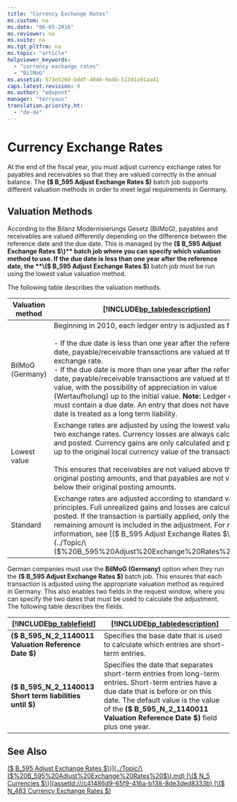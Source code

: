 ```yaml
---
title: "Currency Exchange Rates"
ms.custom: na
ms.date: "06-05-2016"
ms.reviewer: na
ms.suite: na
ms.tgt_pltfrm: na
ms.topic: "article"
helpviewer_keywords: 
  - "currency exchange rates"
  - "BilMoG"
ms.assetid: 573e5260-bddf-4040-9a4b-51341a91aa41
caps.latest.revision: 9
ms.author: "edupont"
manager: "terryaus"
translation.priority.ht: 
  - "de-de"
---
```

# Currency Exchange Rates
At the end of the fiscal year, you must adjust currency exchange rates for payables and receivables so that they are valued correctly in the annual balance. The **\($ B\_595 Adjust Exchange Rates $\)** batch job supports different valuation methods in order to meet legal requirements in Germany.  
  
## Valuation Methods  
 According to the Bilanz Modernisierungs Gesetz \(BilMoG\), payables and receivables are valued differently depending on the difference between the reference date and the due date. This is managed by the **\($ B\_595 Adjust Exchange Rates $\)** batch job where you can specify which valuation method to use. If the due date is less than one year after the reference date, the **\($ B\_595 Adjust Exchange Rates $\)** batch job must be run using the lowest value valuation method.  
  
 The following table describes the valuation methods.  
  
|Valuation method|[!INCLUDE[bp_tabledescription](../../ApplicationDesign/includes/bp_tabledescription_md.md)]|  
|----------------------|---------------------------------------|  
|BilMoG \(Germany\)|Beginning in 2010, each ledger entry is adjusted as follows:<br /><br /> -   If the due date is less than one year after the reference date, payable\/receivable transactions are valued at the actual exchange rate.<br />-   If the due date is more than one year after the reference date, payable\/receivable transactions are valued at the lowest value, with the possibility of appreciation in value \(Wertaufholung\) up to the initial value. **Note:**  Ledger entries must contain a due date. An entry that does not have a due date is treated as a long term liability.|  
|Lowest value|Exchange rates are adjusted by using the lowest value of the two exchange rates. Currency losses are always calculated and posted. Currency gains are only calculated and posted up to the original local currency value of the transaction.<br /><br /> This ensures that receivables are not valued above their original posting amounts, and that payables are not valued below their original posting amounts.|  
|Standard|Exchange rates are adjusted according to standard valuation principles. Full unrealized gains and losses are calculated and posted. If the transaction is partially applied, only the remaining amount is included in the adjustment. For more information, see [\($ B\_595 Adjust Exchange Rates $\)](../Topic/\($%20B_595%20Adjust%20Exchange%20Rates%20$\).md).|  
  
 German companies must use the **BilMoG \(Germany\)** option when they run the **\($ B\_595 Adjust Exchange Rates $\)** batch job. This ensures that each transaction is adjusted using the appropriate valuation method as required in Germany. This also enables two fields in the request window, where you can specify the two dates that must be used to calculate the adjustment. The following table describes the fields.  
  
|[!INCLUDE[bp_tablefield](../../ApplicationDesign/includes/bp_tablefield_md.md)]|[!INCLUDE[bp_tabledescription](../../ApplicationDesign/includes/bp_tabledescription_md.md)]|  
|---------------------------------|---------------------------------------|  
|**\($ B\_595\_N\_2\_1140011 Valuation Reference Date $\)**|Specifies the base date that is used to calculate which entries are short\-term entries.|  
|**\($ B\_595\_N\_2\_1140013 Short term liabilities until $\)**|Specifies the date that separates short\-term entries from long\-term entries. Short\-term entries have a due date that is before or on this date. The default value is the value of the **\($ B\_595\_N\_2\_1140011 Valuation Reference Date $\)** field plus one year.|  
  
## See Also  
 [\($ B\_595 Adjust Exchange Rates $\)](../Topic/\($%20B_595%20Adjust%20Exchange%20Rates%20$\).md)   
 [\($ N\_5 Currencies $\)](assetId:///c41486d9-65f9-416a-b138-8de3ded8333b)   
 [\($ N\_483 Currency Exchange Rates $\)](assetId:///ecc75eeb-2b22-4316-8204-fd0940c11c68)